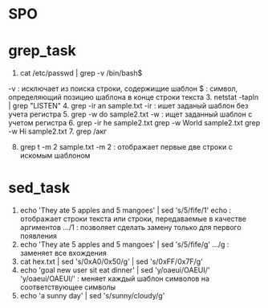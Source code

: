 # SPO

# grep_task

1. cat /etc/passwd | grep -v /bin/bash$

-v : исключает из поиска строки, содержищие шаблон
$  : символ, определяющий позицию шаблона в конце строки текста
3. netstat -tapln | grep "LISTEN"
4. grep -ir an sample.txt
-ir : ишет заданый шаблон без учета регистра
5. grep -w do sample2.txt
-w : ищет заданный шаблон с учетом регистра
6. grep -ir he sample2.txt
grep -w World sample2.txt
grep -w Hi sample2.txt
7. grep /акг

8. grep t -m 2 sample.txt
-m 2 : отображает первые две строки с искомым шаблоном


# sed_task

1. echo 'They ate 5 apples and 5 mangoes' | sed 's/5/fife/1'
echo  : отображает строки текста или строки, передаваемые в качестве аргиментов
.../1 : позволяет сделать замену только для первого появления
2. echo 'They ate 5 apples and 5 mangoes' | sed 's/5/fife/g'
.../g : заменяет все вхождения
3. cat hex.txt | sed 's/0xA0/0x50/g' | sed 's/0xFF/0x7F/g'
4.  echo 'goal new user sit eat dinner' | sed 'y/oaeui/OAEUI/'
'y/oaeui/OAEUI/' : меняет каждый шаблон символов на соответствующее символы
5. echo 'a sunny day' | sed 's/sunny/cloudy/g'
